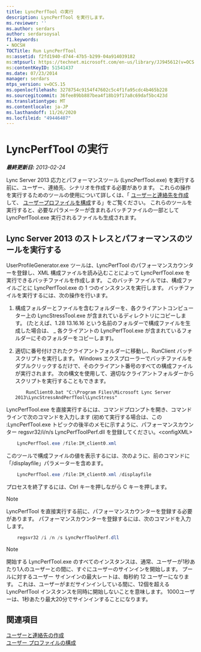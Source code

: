 ```yaml
---
title: LyncPerfTool の実行
description: LyncPerfTool を実行します。
ms.reviewer: ''
ms.author: serdars
author: serdarsoysal
f1.keywords:
- NOCSH
TOCTitle: Run LyncPerfTool
ms:assetid: f2fd1940-d744-47b5-b299-04a914039182
ms:mtpsurl: https://technet.microsoft.com/en-us/library/JJ945612(v=OCS.15)
ms:contentKeyID: 51541437
ms.date: 07/23/2014
manager: serdars
mtps_version: v=OCS.15
ms.openlocfilehash: 3278754c9154f47602c5c4f1fa95cdc4b465b228
ms.sourcegitcommit: 36fee89bb887bea4f18b19f17a8c69daf5bc423d
ms.translationtype: MT
ms.contentlocale: ja-JP
ms.lasthandoff: 11/26/2020
ms.locfileid: "49446407"
---
```

# <a name="run-lyncperftool"></a>LyncPerfTool の実行

<div data-xmlns="http://www.w3.org/1999/xhtml">

<div class="topic" data-xmlns="http://www.w3.org/1999/xhtml" data-msxsl="urn:schemas-microsoft-com:xslt" data-cs="https://msdn.microsoft.com/">

<div data-asp="https://msdn2.microsoft.com/asp">



</div>

<div id="mainSection">

<div id="mainBody">

<span> </span>

_**最終更新日:** 2013-02-24_

Lync Server 2013 応力とパフォーマンスツール (LyncPerfTool.exe) を実行する前に、ユーザー、連絡先、シナリオを作成する必要があります。 これらの操作を実行するためのツールの使用について詳しくは、「 [ユーザーと連絡先を作成](create-users-and-contacts.md) して、 [ユーザープロファイルを構成](configure-user-profile.md)する」をご覧ください。 これらのツールを実行すると、必要なパラメーターが含まれるバッチファイルの一部として LyncPerfTool.exe 実行されるファイルも生成されます。

<div>

## <a name="running-the-lync-server-2013-stress-and-performance-tool"></a>Lync Server 2013 のストレスとパフォーマンスのツールを実行する

UserProfileGenerator.exe ツールは、LyncPerfTool のパフォーマンスカウンターを登録し、XML 構成ファイルを読み込むことによって LyncPerfTool.exe を実行できるバッチファイルを作成します。 このバッチ ファイルでは、構成ファイルごとに LyncPerfTool.exe の 1 つのインスタンスを実行します。 バッチファイルを実行するには、次の操作を行います。

1.  構成フォルダーとファイルを含むフォルダーを、各クライアントコンピューター上の LyncStressTool.exe が含まれているディレクトリにコピーします。 (たとえば、1.28 13.16.16 という名前のフォルダーで構成ファイルを生成した場合は、 \_ 各クライアントの LyncPerfTool.exe が含まれているフォルダーにそのフォルダーをコピーします)。

2.  適切に番号付けされたクライアントフォルダーに移動し、RunClient バッチスクリプトを実行します。 Windows エクスプローラーでバッチファイルをダブルクリックするだけで、そのクライアント番号のすべての構成ファイルが実行されます。 次の構文を使用して、適切なクライアントフォルダーからスクリプトを実行することもできます。

    ```Batch
        RunClient0.bat "C:\Program Files\Microsoft Lync Server 2013\LyncStressAndPerfTool\LyncStress" 
    ```
LyncPerfTool.exe を直接実行するには、コマンドプロンプトを開き、コマンドラインで次のコマンドを入力します (初めて実行する場合は、この :LyncPerfTool.exe トピックの後半のメモに示すように、パフォーマンスカウンター regsvr32/i/n/s LyncPerfToolPerf.dll を登録してください。\<configXML\>
```Powershell
    LyncPerfTool.exe /file:IM_client0.xml
```
このツールで構成ファイルの値を表示するには、次のように、前のコマンドに「/displayfile」パラメーターを含めます。
```Powershell
    LyncPerfTool.exe /file:IM_client0.xml /displayfile
```
プロセスを終了するには、Ctrl キーを押しながら C キーを押します。

<div>


> [!NOTE]  
> LyncPerfTool を直接実行する前に、パフォーマンスカウンターを登録する必要があります。 パフォーマンスカウンターを登録するには、次のコマンドを入力します。



</div>

```Powershell
    regsvr32 /i /n /s LyncPerfToolPerf.dll
```
<div>


> [!NOTE]  
> 開始する LyncPerfTool.exe のすべてのインスタンスは、通常、ユーザーが1秒あたり1人のユーザーとの間に、すぐにユーザーのサインインを開始します。 プールに対するユーザー サインインの最大レートは、毎秒約 12 ユーザーになります。 これは、ユーザーがまだサインインしている間に、12個を超える LyncPerfTool インスタンスを同時に開始しないことを意味します。 1000ユーザーは、1秒あたり最大20分でサインインすることになります。



</div>

</div>

<div>

## <a name="see-also"></a>関連項目


[ユーザーと連絡先の作成](create-users-and-contacts.md)  
[ユーザー プロファイルの構成](configure-user-profile.md)  
  

</div>

</div>

<span> </span>

</div>

</div>

</div>

